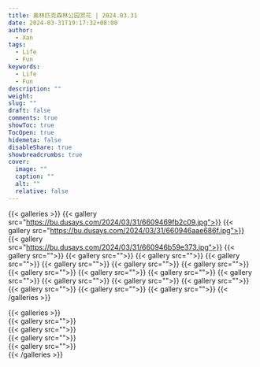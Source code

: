 ```yaml
---
title: 奥林匹克森林公园赏花 | 2024.03.31
date: 2024-03-31T19:17:32+08:00
author:
  - Xan
tags:
  - Life
  - Fun
keywords:
  - Life
  - Fun
description: ""
weight: 
slug: ""
draft: false
comments: true
showToc: true
TocOpen: true
hidemeta: false
disableShare: true
showbreadcrumbs: true
cover:
  image: ""
  caption: ""
  alt: ""
  relative: false
---
```




{{< galleries >}}
{{< gallery src="https://bu.dusays.com/2024/03/31/6609469fb2c09.jpg">}}
{{< gallery src="https://bu.dusays.com/2024/03/31/660946aae686f.jpg">}}
{{< gallery src="https://bu.dusays.com/2024/03/31/660946b59e373.jpg">}}
{{< gallery src="">}}
{{< gallery src="">}}
{{< gallery src="">}}
{{< gallery src="">}}
{{< gallery src="">}}
{{< gallery src="">}}
{{< gallery src="">}}
{{< gallery src="">}}
{{< gallery src="">}}
{{< gallery src="">}}
{{< gallery src="">}}
{{< gallery src="">}}
{{< gallery src="">}}
{{< gallery src="">}}
{{< gallery src="">}}
{{< gallery src="">}}
{{< gallery src="">}}
{{< /galleries >}}

{{< galleries >}}  
{{< gallery src="">}}  
{{< gallery src="">}}  
{{< gallery src="">}}  
{{< gallery src="">}}  
{{< /galleries >}}
